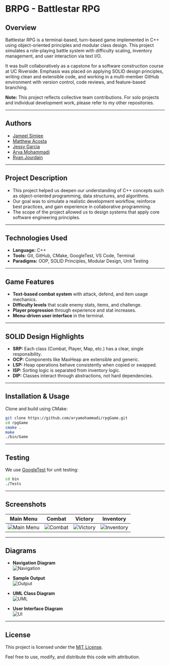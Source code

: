# BRPG - Battlestar RPG

## Overview

Battlestar RPG is a terminal-based, turn-based game implemented in C++ using object-oriented principles and modular class design. This project simulates a role-playing battle system with difficulty scaling, inventory management, and user interaction via text I/O.

It was built collaboratively as a capstone for a software construction course at UC Riverside. Emphasis was placed on applying SOLID design principles, writing clean and extensible code, and working in a multi-member GitHub environment with version control, code reviews, and feature-based branching.

**Note:** This project reflects collective team contributions. For solo projects and individual development work, please refer to my other repositories.

---

## Authors

- [Jameel Simjee](https://github.com/JSimjee)
- [Matthew Acosta](https://github.com/macos052)
- [Jessy Garcia](https://github.com/jgarc826)
- [Arya Mohammadi](https://github.com/aryamohammadi)
- [Ryan Jourdain](https://github.com/RJourdain)

---

## Project Description

- This project helped us deepen our understanding of C++ concepts such as object-oriented programming, data structures, and algorithms.
- Our goal was to simulate a realistic development workflow, reinforce best practices, and gain experience in collaborative programming.
- The scope of the project allowed us to design systems that apply core software engineering principles.

---

## Technologies Used

- **Language:** C++
- **Tools:** Git, GitHub, CMake, GoogleTest, VS Code, Terminal
- **Paradigms:** OOP, SOLID Principles, Modular Design, Unit Testing

---

## Game Features

- **Text-based combat system** with attack, defend, and item usage mechanics.
- **Difficulty levels** that scale enemy stats, items, and challenge.
- **Player progression** through experience and stat increases.
- **Menu-driven user interface** in the terminal.

---

## SOLID Design Highlights

- **SRP:** Each class (Combat, Player, Map, etc.) has a clear, single responsibility.
- **OCP:** Components like MaxHeap are extensible and generic.
- **LSP:** Heap operations behave consistently when copied or swapped.
- **ISP:** Sorting logic is separated from inventory logic.
- **DIP:** Classes interact through abstractions, not hard dependencies.

---

## Installation & Usage

Clone and build using CMake:

```bash
git clone https://github.com/aryamohammadi/rpgGame.git
cd rpgGame
cmake .
make
./bin/Game
```

---

## Testing

We use [GoogleTest](https://github.com/google/googletest) for unit testing:

```bash
cd bin
./Tests
```

---

## Screenshots

| Main Menu | Combat | Victory | Inventory |
|-----------|--------|---------|-----------|
| ![Main Menu](Images/Screenshot_1.png) | ![Combat](Images/Screenshot_2.png) | ![Victory](Images/Screenshot_3.png) | ![Inventory](Images/Screenshot_4.png) |

---

## Diagrams

- **Navigation Diagram**  
  ![Navigation](Images/Navigation_Diagram.png)

- **Sample Output**  
  ![Output](Images/Sample_Output.png)

- **UML Class Diagram**  
  ![UML](Images/UML_Diagram.png)

- **User Interface Diagram**  
  ![UI](Images/User_Interface_Diagram.png)

---
## License

This project is licensed under the [MIT License](LICENSE).

Feel free to use, modify, and distribute this code with attribution.
